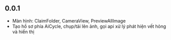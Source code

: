 ## 0.0.1
- Màn hình: ClaimFolder, CameraView, PreviewAllImage
- Tạo hồ sơ phía AiCycle, chụp/tải lên ảnh, gọi api xử lý phát hiện vết hỏng và hiển thị
